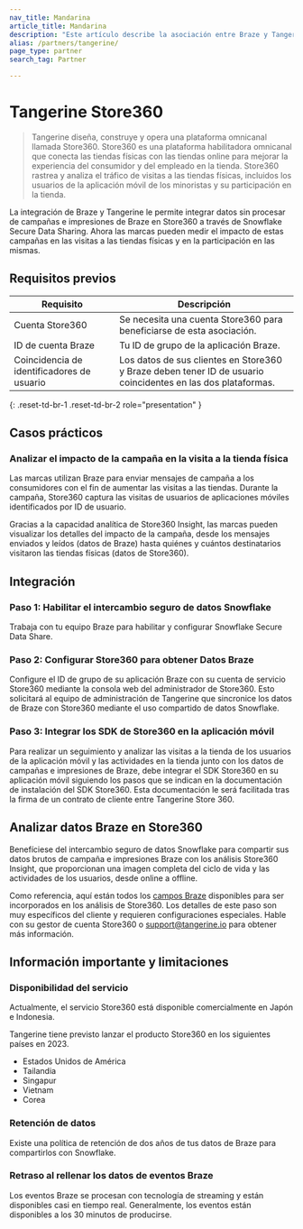 ```yaml
---
nav_title: Mandarina
article_title: Mandarina
description: "Este artículo describe la asociación entre Braze y Tangerine Store360, una plataforma omnicanal que conecta las tiendas físicas con las tiendas en línea para ofrecer experiencias superiores en tienda a los consumidores y a los empleados de las tiendas. A través de esta integración, los datos brutos de campaña e impresiones de Braze están disponibles en Store360 a través de Snowflake Secure Data Sharing, y las marcas pueden medir cómo sus campañas afectan a la participación en tienda y al tráfico en tienda."
alias: /partners/tangerine/
page_type: partner
search_tag: Partner

---
```


# Tangerine Store360

> Tangerine diseña, construye y opera una plataforma omnicanal llamada Store360. Store360 es una plataforma habilitadora omnicanal que conecta las tiendas físicas con las tiendas online para mejorar la experiencia del consumidor y del empleado en la tienda. Store360 rastrea y analiza el tráfico de visitas a las tiendas físicas, incluidos los usuarios de la aplicación móvil de los minoristas y su participación en la tienda.

La integración de Braze y Tangerine le permite integrar datos sin procesar de campañas e impresiones de Braze en Store360 a través de Snowflake Secure Data Sharing. Ahora las marcas pueden medir el impacto de estas campañas en las visitas a las tiendas físicas y en la participación en las mismas.

## Requisitos previos

| Requisito | Descripción |
| ----------- | ----------- |
| Cuenta Store360 | Se necesita una cuenta Store360 para beneficiarse de esta asociación. |
| ID de cuenta Braze | Tu ID de grupo de la aplicación Braze. |
| Coincidencia de identificadores de usuario | Los datos de sus clientes en Store360 y Braze deben tener ID de usuario coincidentes en las dos plataformas. |
{: .reset-td-br-1 .reset-td-br-2 role="presentation" }

## Casos prácticos

### Analizar el impacto de la campaña en la visita a la tienda física

Las marcas utilizan Braze para enviar mensajes de campaña a los consumidores con el fin de aumentar las visitas a las tiendas. Durante la campaña, Store360 captura las visitas de usuarios de aplicaciones móviles identificados por ID de usuario.

Gracias a la capacidad analítica de Store360 Insight, las marcas pueden visualizar los detalles del impacto de la campaña, desde los mensajes enviados y leídos (datos de Braze) hasta quiénes y cuántos destinatarios visitaron las tiendas físicas (datos de Store360).

## Integración

### Paso 1: Habilitar el intercambio seguro de datos Snowflake

Trabaja con tu equipo Braze para habilitar y configurar Snowflake Secure Data Share.

### Paso 2: Configurar Store360 para obtener Datos Braze

Configure el ID de grupo de su aplicación Braze con su cuenta de servicio Store360 mediante la consola web del administrador de Store360. Esto solicitará al equipo de administración de Tangerine que sincronice los datos de Braze con Store360 mediante el uso compartido de datos Snowflake.

### Paso 3: Integrar los SDK de Store360 en la aplicación móvil

Para realizar un seguimiento y analizar las visitas a la tienda de los usuarios de la aplicación móvil y las actividades en la tienda junto con los datos de campañas e impresiones de Braze, debe integrar el SDK Store360 en su aplicación móvil siguiendo los pasos que se indican en la documentación de instalación del SDK Store360. Esta documentación le será facilitada tras la firma de un contrato de cliente entre Tangerine Store 360.

## Analizar datos Braze en Store360

Benefíciese del intercambio seguro de datos Snowflake para compartir sus datos brutos de campaña e impresiones Braze con los análisis Store360 Insight, que proporcionan una imagen completa del ciclo de vida y las actividades de los usuarios, desde online a offline.

Como referencia, aquí están todos los [campos Braze](https://www.braze.com/docs/assets/download_file/data-sharing-raw-table-schemas.txt?ffbc5f5ca7092bc9ae26268aa0e711df) disponibles para ser incorporados en los análisis de Store360. Los detalles de este paso son muy específicos del cliente y requieren configuraciones especiales. Hable con su gestor de cuenta Store360 o support@tangerine.io para obtener más información.

## Información importante y limitaciones

### Disponibilidad del servicio

Actualmente, el servicio Store360 está disponible comercialmente en Japón e Indonesia.

Tangerine tiene previsto lanzar el producto Store360 en los siguientes países en 2023.
- Estados Unidos de América
- Tailandia
- Singapur
- Vietnam
- Corea

### Retención de datos

Existe una política de retención de dos años de tus datos de Braze para compartirlos con Snowflake.

### Retraso al rellenar los datos de eventos Braze

Los eventos Braze se procesan con tecnología de streaming y están disponibles casi en tiempo real. Generalmente, los eventos están disponibles a los 30 minutos de producirse.
